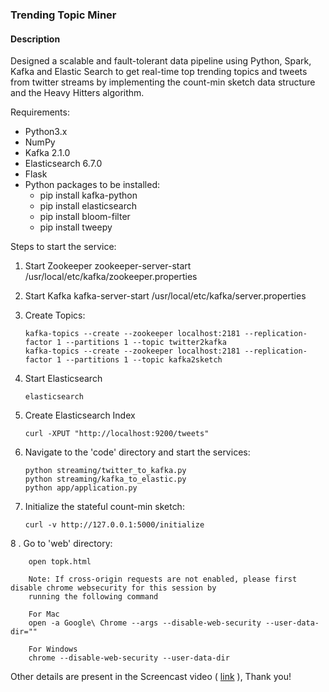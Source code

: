 ### Trending Topic Miner

#### Description

Designed a scalable and fault-tolerant data pipeline using Python, Spark, Kafka and Elastic Search to get real-time top trending topics and tweets from twitter streams by implementing the count-min sketch data structure and the Heavy Hitters algorithm.

Requirements:

 - Python3.x
 - NumPy
 - Kafka 2.1.0
 - Elasticsearch 6.7.0
 - Flask
 - Python packages to be installed:
    - pip install kafka-python
    - pip install elasticsearch
    - pip install bloom-filter
    - pip install tweepy

Steps to start the service:

 1. Start Zookeeper
        zookeeper-server-start /usr/local/etc/kafka/zookeeper.properties

 2. Start Kafka
        kafka-server-start /usr/local/etc/kafka/server.properties

 3. Create Topics:
 
        kafka-topics --create --zookeeper localhost:2181 --replication-factor 1 --partitions 1 --topic twitter2kafka
        kafka-topics --create --zookeeper localhost:2181 --replication-factor 1 --partitions 1 --topic kafka2sketch

 4. Start Elasticsearch
 
        elasticsearch

 5. Create Elasticsearch Index
 
        curl -XPUT "http://localhost:9200/tweets"

 6. Navigate to the 'code' directory and start the services:
 
        python streaming/twitter_to_kafka.py
        python streaming/kafka_to_elastic.py
        python app/application.py

 7. Initialize the stateful count-min sketch:
 
        curl -v http://127.0.0.1:5000/initialize

 8 . Go to 'web' directory:
 
        open topk.html

        Note: If cross-origin requests are not enabled, please first disable chrome websecurity for this session by
        running the following command 
        
        For Mac
        open -a Google\ Chrome --args --disable-web-security --user-data-dir=""
        
        For Windows
        chrome --disable-web-security --user-data-dir


Other details are present in the Screencast video ( [link](https://drive.google.com/open?id=1W0o-URpjh8saD_508anorfQPIC-DV_iX) ), Thank you!


